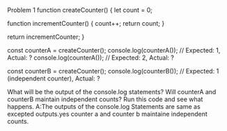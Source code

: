 Problem 1
function createCounter() {
  let count = 0;

  function incrementCounter() {
    count++;
    return count;
  }

  return incrementCounter;
}

const counterA = createCounter();
console.log(counterA()); // Expected: 1, Actual: ?
console.log(counterA()); // Expected: 2, Actual: ?

const counterB = createCounter();
console.log(counterB()); // Expected: 1 (independent counter), Actual: ?

What will be the output of the console.log statements? Will counterA and counterB maintain independent counts? Run this code and see what happens.
A:The outputs of the console.log Statements are  same as excepted outputs.yes counter a and counter b maintaine independent counts.
